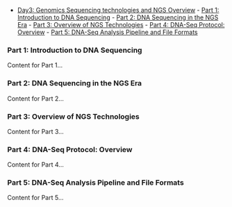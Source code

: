 * [Day3: Genomics Sequencing technologies and NGS Overview](Day3.md)
        - [Part 1: Introduction to DNA Sequencing](#part-1-introduction-to-dna-sequencing)
        - [Part 2: DNA Sequencing in the NGS Era](#part-2-dna-sequencing-in-the-ngs-era)
        - [Part 3: Overview of NGS Technologies](#part-3-overview-of-ngs-technologies)
        - [Part 4: DNA-Seq Protocol: Overview](#part-4-dna-seq-protocol-overview)
        - [Part 5: DNA-Seq Analysis Pipeline and File Formats](#part-5-dna-seq-analysis-pipeline-and-file-formats)

### Part 1: Introduction to DNA Sequencing

Content for Part 1...

### Part 2: DNA Sequencing in the NGS Era

Content for Part 2...

### Part 3: Overview of NGS Technologies

Content for Part 3...

### Part 4: DNA-Seq Protocol: Overview

Content for Part 4...

### Part 5: DNA-Seq Analysis Pipeline and File Formats

Content for Part 5...
